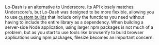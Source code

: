 Lo-Dash is an alternative to Underscore. Its API closely matches Underscore's, but Lo-Dash was designed to be more flexible, allowing you to use [custom builds](http://lodash.com/custom-builds) that include only the functions you need without having to include the entire library as a dependency. When building a server-side Node application, using larger npm packages is not much of a problem, but as you start to use tools like browserify to build browser applications using npm packages, filesize becomes an important concern.
